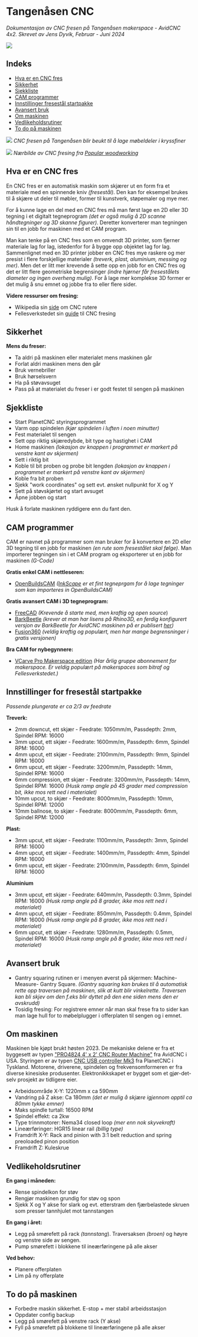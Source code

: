 # Tangenåsen CNC
*Dokumentasjon av CNC fresen på Tangenåsen makerspace - AvidCNC 4x2. Skrevet av Jens Dyvik, Februar - Juni 2024*

![](Bilder/bilde-forfra.jpg)

## Indeks

- [Hva er en CNC fres](https://github.com/JensDyvik/Tangenaasen-CNC/tree/main#hva-er-en-cnc-fres)
- [Sikkerhet](https://github.com/JensDyvik/Tangenaasen-CNC/tree/main#sikkerhet)
- [Sjekkliste](https://github.com/JensDyvik/Tangenaasen-CNC/tree/main#sjekkliste)
- [CAM programmer](https://github.com/JensDyvik/Tangenaasen-CNC/tree/main#cam-programmer)
- [Innstillinger fresestål startpakke](https://github.com/JensDyvik/Tangenaasen-CNC/tree/innstillinger-fresest%C3%A5l-startpakke)
- [Avansert bruk](https://github.com/JensDyvik/Tangenaasen-CNC/tree/main#avansert-bruk)
- [Om maskinen](https://github.com/JensDyvik/Tangenaasen-CNC/tree/main#om-maskinen)
- [Vedlikeholdsrutiner](https://github.com/JensDyvik/Tangenaasen-CNC/tree/main#vedlikeholdsrutiner)
- [To do på maskinen](https://github.com/JensDyvik/Tangenaasen-CNC/tree/main#to-do-på-maskinen)


![](Bilder/bilde-fresing.jpg)
*CNC fresen på Tangenåsen blir beukt til å lage møbeldeler i kryssfiner*

![](https://www.popularwoodworking.com/wp-content/uploads/2021/02/pw_cnc_01a-1800x1200.jpg)
*Nærbilde av CNC fresing fra [Popular woodworking](https://www.popularwoodworking.com/techniques/feeds-speeds-for-cnc-routers/)*

## Hva er en CNC fres

En CNC fres er en automatisk maskin som skjærer ut en form fra et materiale med en spinnende kniv *(fresestål)*. Den kan for eksempel brukes til å skjære ut deler til møbler, former til kunstverk, støpemaler og mye mer.

For å kunne lage en del med en CNC fres må man først lage en 2D eller 3D tegning i et digitalt tegneprogram *(det er også mulig å 2D scanne håndtegninger og 3D skanne figurer)*. Deretter konverterer man tegningen sin til en jobb for maskinen med et CAM program.

Man kan tenke på en CNC fres som en omvendt 3D printer, som fjerner materiale lag for lag, istedenfor for å bygge opp objektet lag for lag. Sammenlignet med en 3D printer jobber en CNC fres mye raskere og mer presist i flere forskjellige materialer *(treverk, plast, aluminium, messing og mer)*. Men det er litt mer krevende å sette opp en jobb for en CNC fres og det er litt flere geometriske begrensinger *(indre hjørner får fresestålets diameter og ingen overheng mulig)*. For å lage mer komplekse 3D former er det mulig å snu emnet og jobbe fra to eller flere sider.

**Videre ressurser om fresing:**

 - Wikipedia sin [side](https://en.wikipedia.org/wiki/CNC_router) om CNC rutere
 - Fellesverkstedet sin [guide](https://fellesverkstedet.notion.site/CNC-c8a862efdc5a490c9c88aebecad0ac88) til CNC fresing


## Sikkerhet

**Mens du freser:**

- Ta aldri på maskinen eller materialet mens maskinen går
- Forlat aldri maskinen mens den går
- Bruk vernebriller
- Bruk hørselsvern
- Ha på støvavsuget
- Pass på at materialet du freser i er godt festet til sengen på maskinen

## Sjekkliste

- Start PlanetCNC styringsprogrammet
- Varm opp spindelen *(kjør spindelen i luften i noen minutter)*
- Fest materialet til sengen
- Sett opp riktig skjæredybde, bit type og hastighet i CAM
- Home maskinen *(lokasjon av knappen i programmet er markert på venstre kant av skjermen)*
- Sett i riktig bit
- Koble til bit proben og probe bit lengden *(lokasjon av knappen i programmet er markert på venstre kant av skjermen)*
- Koble fra bit proben
- Sjekk "work coordinates" og sett evt. ønsket nullpunkt for X og Y
- Sett på støvskjørtet og start avsuget
- Åpne jobben og start

Husk å forlate maskinen ryddigere enn du fant den.

## CAM programmer

CAM er navnet på programmer som man bruker for å konvertere en 2D eller 3D tegning til en jobb for maskinen *(en rute som fresestålet skal følge)*. Man importerer tegningen sin i et CAM program og eksporterer ut en jobb for maskinen *(G-Code)*

**Gratis enkel CAM i nettleseren:**

 - [OpenBuildsCAM](https://cam.openbuilds.com/) *([InkScape](https://inkscape.org/) er et fint tegneprgam for å lage tegninger som kan importeres in OpenBuildsCAM)*
 
 **Gratis avansert CAM i 3D tegneprogram:**
 
 - [FreeCAD](https://www.freecadweb.org/) *(Krevende å starte med, men kraftig og open source*)
 - [BarkBeetle](https://github.com/fellesverkstedet/Bark-beetle-parametric-toolpaths) *(krever at man har lisens på Rhino3D, en ferdig konfigurert versjon av BarkBeetle for AvidCNC maskinen på er publisert [her](https://github.com/JensDyvik/Tangenaasen-CNC/tree/main/Bark%20Beetle%20CAM%20-%20for%20Rhino))*
 - [Fusion360](https://www.google.com/url?sa=t&rct=j&q=&esrc=s&source=web&cd=&cad=rja&uact=8&ved=2ahUKEwi71tWk-suDAxXpAhAIHec7BYoQFnoECBQQAQ&url=https%3A%2F%2Fwww.autodesk.com%2Fproducts%2Ffusion-360%2Fpersonal&usg=AOvVaw2Qpz756Hs5P4X8QVNBXLeT&opi=89978449) *(veldig kraftig og populært, men har mange begrensninger i gratis versjonen)*

**Bra CAM for nybegynnere:**

- [VCarve Pro Makerspace edition](https://www.vectric.com/products/makerspace) *(Har årlig gruppe abonnement for makerspace. Er veldig populært på makerspaces som bitraf og Fellesverkstedet.)*


## Innstillinger for fresestål startpakke

*Passende plungerate er ca 2/3 av feedrate*

**Treverk:**

- 2mm downcut, ett skjær - Feedrate: 1050mm/m, Passdepth: 2mm, Spindel RPM: 16000
- 3mm upcut, ett skjær - Feedrate: 1600mm/m, Passdepth: 6mm, Spindel RPM: 16000
- 4mm upcut, ett skjær - Feedrate: 2100mm/m, Passdepth: 9mm, Spindel RPM: 16000
- 6mm upcut, ett skjær - Feedrate: 3200mm/m, Passdepth: 14mm, Spindel RPM: 16000
- 6mm compression, ett skjær - Feedrate: 3200mm/m, Passdepth: 14mm, Spindel RPM: 16000 *(Husk ramp angle på 45 grader med compression bit, ikke mos rett ned i materialet)*
- 10mm upcut, to skjær - Feedrate: 8000mm/m, Passdepth: 10mm, Spindel RPM: 12000
- 10mm ballnose, to skjær - Feedrate: 8000mm/m, Passdepth: 6mm, Spindel RPM: 12000

**Plast:**

- 3mm upcut, ett skjær - Feedrate: 1100mm/m, Passdepth: 3mm, Spindel RPM: 16000
- 4mm upcut, ett skjær - Feedrate: 1400mm/m, Passdepth: 4mm, Spindel RPM: 16000
- 6mm upcut, ett skjær - Feedrate: 2100mm/m, Passdepth: 6mm, Spindel RPM: 16000

**Aluminium**

- 3mm upcut, ett skjær - Feedrate: 640mm/m, Passdepth: 0.3mm, Spindel RPM: 16000 *(Husk ramp angle på 8 grader, ikke mos rett ned i materialet)*
- 4mm upcut, ett skjær - Feedrate: 850mm/m, Passdepth: 0.4mm, Spindel RPM: 16000 *(Husk ramp angle på 8 grader, ikke mos rett ned i materialet)*
- 6mm upcut, ett skjær - Feedrate: 1280mm/m, Passdepth: 0.5mm, Spindel RPM: 16000 *(Husk ramp angle på 8 grader, ikke mos rett ned i materialet)*

## Avansert bruk

 - Gantry squaring rutinen er i menyen øverst på skjermen: Machine- Measure- Gantry Square. *(Gantry squaring kan brukes til å automatisk rette opp traversen på maskinen, slik at kutt blir vinkelrette. Traversen kan bli skjev om den f.eks blir dyttet på den ene siden mens den er avskrudd)*
 - Tosidig fresing: For registrere emner når man skal frese fra to sider kan man lage hull for to møbelplugger i offerplaten til sengen og i emnet.

## Om maskinen

Maskinen ble kjøpt brukt høsten 2023. De mekaniske delene er fra et byggesett av typen ["PRO4824 4' x 2' CNC Router Machine"](https://www.avidcnc.com/pro4824-4-x-2-cnc-router-machine-p-1334.html) fra AvidCNC i USA. Styringen er av typen [CNC USB controller Mk3](https://planet-cnc.com/hardware/) fra PlanetCNC i Tyskland. Motorene, driverene, spindelen og frekvensomformeren er fra diverse kinesiske produsenter. Elektronikkskapet er bygget som et gjør-det-selv prosjekt av tidligere eier.

 - Arbeidsområde X-Y: 1220mm x ca 590mm
 - Vandring på Z akse: Ca 180mm *(det er mulig å skjære igjennom opptil ca 80mm tykke emner)*
 - Maks spindle turtall: 16500 RPM
 - Spindel effekt: ca 2kw
 - Type trinnmotorer: Nema34 closed loop *(mer enn nok skyvekraft)*
 - Lineærføringer: HGR15 linear rail *(billig type)*
 - Framdrift X-Y: Rack and pinion with 3:1 belt reduction and spring preoloaded pinon position
 - Framdrift Z: Kuleskrue


## Vedlikeholdsrutiner

**En gang i måneden:**

- Rense spindelkon for støv
- Rengjør maskinen grundig for støv og spon
- Sjekk X og Y akse for slark og evt. etterstram den fjærbelastede skruen som presser tannhjulet mot tannstangen

**En gang i året:**

- Legg på smørefett på rack *(tannstang*). Traversaksen *(broen)* og høyre og venstre side av sengen.
- Pump smørefett i blokkene til ineærføringene på alle akser

**Ved behov:**

- Planere offerplaten
- Lim på ny offerplate


## To do på maskinen

 - Forbedre maskin sikkerhet. E-stop + mer stabil arbeidsstasjon
 - Oppdater config backup
 - Legg på smørefett på venstre rack (Y akse)
 - Fyll på smørefett på blokkene til lineærføringene på alle akser
 
